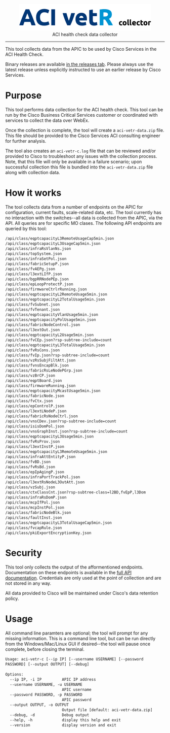 <p align="center">
<img src="logo.png" width="417" height="84" border="0" alt="ACI vetR collector">
<br/>
ACI health check data collector
<p>
<hr/>

This tool collects data from the APIC to be used by Cisco Services in the ACI Health Check.

Binary releases are available [in the releases tab](https://github.com/brightpuddle/aci-vetr/releases). Please always use the latest release unless explicitly instructed to use an earlier release by Cisco Services.



# Purpose

This tool performs data collection for the ACI health check. This tool can be run by the Cisco Business Critical Services customer or coordinated with services to collect the data over WebEx.

Once the collection is complete, the tool will create a `aci-vetr-data.zip` file. This file should be provided to the Cisco Services ACI consulting engineer for further analysis.

The tool also creates an `aci-vetr-c.log` file that can be reviewed and/or provided to Cisco to troubleshoot any issues with the collection process. Note, that this file will only be available in a failure scenario; upon successful collection this file is bundled into the `aci-vetr-data.zip` file along with collection data.

# How it works

The tool collects data from a number of endpoints on the APIC for configuration, current faults, scale-related data, etc. The tool currently has no interaction with the switches--all data is collected from the APIC, via the API. All queries are for specific MO clases. The following API endpoints are queried by this tool:

```
/api/class/eqptcapacityL3RemoteUsageCap5min.json
/api/class/eqptcapacityL3UsageCap5min.json
/api/class/infraRsVlanNs.json
/api/class/topSystem.json
/api/class/infraSetPol.json
/api/class/fabricSetupP.json
/api/class/fvAEPg.json
/api/class/l3extLIfP.json
/api/class/bgpRRNodePEp.json
/api/class/epLoopProtectP.json
/api/class/firmwareCtrlrRunning.json
/api/class/eqptcapacityL2RemoteUsage5min.json
/api/class/eqptcapacityL2TotalUsage5min.json
/api/class/fvSubnet.json
/api/class/fvTenant.json
/api/class/eqptcapacityVlanUsage5min.json
/api/class/eqptcapacityPolUsage5min.json
/api/class/fabricNodeControl.json
/api/class/l3extOut.json
/api/class/eqptcapacityL2Usage5min.json
/api/class/fvCEp.json?rsp-subtree-include=count
/api/class/eqptcapacityL3TotalUsage5min.json
/api/class/fvRsCons.json
/api/class/fvIp.json?rsp-subtree-include=count
/api/class/vzRsSubjFiltAtt.json
/api/class/fvnsEncapBlk.json
/api/class/fabricRsLeNodePGrp.json
/api/class/vzBrCP.json
/api/class/eqptBoard.json
/api/class/firmwareRunning.json
/api/class/eqptcapacityMcastUsage5min.json
/api/class/fabricNode.json
/api/class/fvCtx.json
/api/class/epControlP.json
/api/class/l3extLNodeP.json
/api/class/fabricRsNodeCtrl.json
/api/class/vnsCDev.json?rsp-subtree-include=count
/api/class/isisDomPol.json
/api/class/vnsGraphInst.json?rsp-subtree-include=count
/api/class/eqptcapacityL3Usage5min.json
/api/class/fvRsProv.json
/api/class/l3extInstP.json
/api/class/eqptcapacityL3RemoteUsage5min.json
/api/class/infraAttEntityP.json
/api/class/fvBD.json
/api/class/fvRsBd.json
/api/class/epIpAgingP.json
/api/class/infraPortTrackPol.json
/api/class/l3extRsNodeL3OutAtt.json
/api/class/vzSubj.json
/api/class/ctxClassCnt.json?rsp-subtree-class=l2BD,fvEpP,l3Dom
/api/class/infraRsDomP.json
/api/class/mcpIfPol.json
/api/class/mcpInstPol.json
/api/class/fabricNodeBlk.json
/api/class/faultInst.json
/api/class/eqptcapacityL3TotalUsageCap5min.json
/api/class/fvcapRule.json
/api/class/pkiExportEncryptionKey.json
```

# Security
This tool only collects the output of the afformentioned endpoints. Documentation on these endpoints is available in the [full API documentation](https://developer.cisco.com/site/apic-mim-ref-api/). Credentials are only used at the point of collection and are not stored in any way.

All data provided to Cisco will be maintained under Cisco's data retention policy.

# Usage

All command line paramters are optional; the tool will prompt for any missing information. This is a command line tool, but can be run directly from the Windows/Mac/Linux GUI if desired--the tool will pause once complete, before closing the terminal.

```
Usage: aci-vetr-c [--ip IP] [--username USERNAME] [--password PASSWORD] [--output OUTPUT] [--debug]

Options:
  --ip IP, -i IP         APIC IP address
  --username USERNAME, -u USERNAME
                         APIC username
  --password PASSWORD, -p PASSWORD
                         APIC password
  --output OUTPUT, -o OUTPUT
                         Output file [default: aci-vetr-data.zip]
  --debug, -d            Debug output
  --help, -h             display this help and exit
  --version              display version and exit
```
